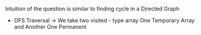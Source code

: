 Intuition of the question is similar to finding cycle in a Directed Graph
* DFS Traversal ->  We take two visited - type array
One Temporary Array and Another One Permanent
​
​